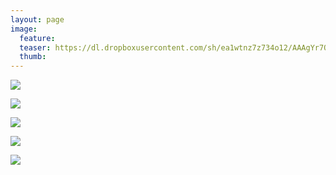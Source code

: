 ```yaml
---
layout: page
image:
  feature:
  teaser: https://dl.dropboxusercontent.com/sh/ea1wtnz7z734o12/AAAgYr7QHiS_NsjNXf0Ef9OOa/luontokuvat/syksy/2/DS31700-245px.jpg
  thumb:
---
```


[![](https://dl.dropboxusercontent.com/sh/ea1wtnz7z734o12/AADs9mLYRgDDQLm7s9SxrmK6a/luontokuvat/syksy/2/DS31703-800px.jpg)](https://dl.dropboxusercontent.com/sh/ea1wtnz7z734o12/AABT7JJYcPd_zXVfVIO-l_yDa/luontokuvat/syksy/2/DS31703.jpg)

[![](https://dl.dropboxusercontent.com/sh/ea1wtnz7z734o12/AADQNnAThbMOj_VpsjVfStuBa/luontokuvat/syksy/2/DS31699-800px.jpg)](https://dl.dropboxusercontent.com/sh/ea1wtnz7z734o12/AADbmtXYQ62e2MUj3kcrDHlsa/luontokuvat/syksy/2/DS31699.jpg)

[![](https://dl.dropboxusercontent.com/sh/ea1wtnz7z734o12/AACO6J_fyoT4stIDHLv6e6hca/luontokuvat/syksy/2/DS31700-800px.jpg)](https://dl.dropboxusercontent.com/sh/ea1wtnz7z734o12/AADqcUc4yjY2KX5HAplw9nt4a/luontokuvat/syksy/2/DS31700.jpg)

[![](https://dl.dropboxusercontent.com/sh/ea1wtnz7z734o12/AAABsHULdPWhk8XUh11iNiUza/luontokuvat/syksy/2/DS31715-800px.jpg)](https://dl.dropboxusercontent.com/sh/ea1wtnz7z734o12/AAAADH0_Xuq8lT7Zek7QSe3ma/luontokuvat/syksy/2/DS31715.jpg)

[![](https://dl.dropboxusercontent.com/sh/ea1wtnz7z734o12/AADIvR2fQkCz1PsYxKC0d4t6a/luontokuvat/syksy/2/DS31711-800px.jpg)](https://dl.dropboxusercontent.com/sh/ea1wtnz7z734o12/AACJZW-pY0EYl7AjLgVj8n72a/luontokuvat/syksy/2/DS31711.jpg)
